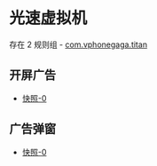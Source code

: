 # 光速虚拟机

存在 2 规则组 - [com.vphonegaga.titan](/src/apps/com.vphonegaga.titan.ts)

## 开屏广告

- [快照-0](https://i.gkd.li/import/13296354)

## 广告弹窗

- [快照-0](https://i.gkd.li/import/13292911)
